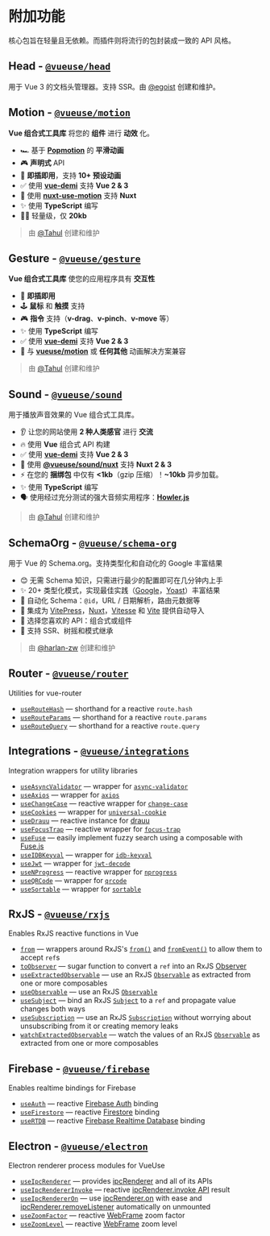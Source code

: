 # 附加功能

核心包旨在轻量且无依赖。而插件则将流行的包封装成一致的 API 风格。

## Head - [`@vueuse/head`](https://github.com/vueuse/head) <carbon-link class="external-link"/>

用于 Vue 3 的文档头管理器。支持 SSR。由 [@egoist](https://github.com/egoist) 创建和维护。

## Motion - [`@vueuse/motion`](https://github.com/vueuse/motion) <carbon-link class="external-link"/>

**Vue 组合式工具库** 将您的 **组件** 进行 **动效** 化。

- 🏎 基于 [**Popmotion**](https://popmotion.io/) 的 **平滑动画**
- 🎮 **声明式** API
- 🚀 **即插即用**，支持 **10+ 预设动画**
- ✅ 使用 [**vue-demi**](https://github.com/antfu/vue-demi) 支持 **Vue 2 & 3**
- 🚚 使用 [**nuxt-use-motion**](https://github.com/Tahul/nuxt-use-motion) 支持 **Nuxt**
- ✨ 使用 **TypeScript** 编写
- 🏋️‍♀️ 轻量级，仅 **20kb**

> 由 [@Tahul](https://github.com/Tahul) 创建和维护

## Gesture - [`@vueuse/gesture`](https://github.com/vueuse/gesture) <carbon-link class="external-link"/>

**Vue 组合式工具库** 使您的应用程序具有 **交互性**

- 🚀 **即插即用**
- 🕹 **鼠标** 和 **触摸** 支持
- 🎮 **指令** 支持（**v-drag**、**v-pinch**、**v-move** 等）
- ✨ 使用 **TypeScript** 编写
- ✅ 使用 [**vue-demi**](https://github.com/antfu/vue-demi) 支持 **Vue 2 & 3**
- 🤹 与 [**vueuse/motion**](https://github.com/vueuse/motion) 或 **任何其他** 动画解决方案兼容

> 由 [@Tahul](https://github.com/Tahul) 创建和维护

## Sound - [`@vueuse/sound`](https://github.com/vueuse/sound) <carbon-link class="external-link"/>

用于播放声音效果的 Vue 组合式工具库。

- 👂 让您的网站使用 **2 种人类感官** 进行 **交流**
- 🔥 使用 **Vue** 组合式 API 构建
- ✅ 使用 [**vue-demi**](https://github.com/antfu/vue-demi) 支持 **Vue 2 & 3**
- 🚚 使用 [**@vueuse/sound/nuxt**](https://github.com/vueuse/sound#nuxt) 支持 **Nuxt 2 & 3**
- ⚡️ 在您的 **捆绑包** 中仅有 **<1kb**（gzip 压缩）！**~10kb** 异步加载。
- ✨ 使用 **TypeScript** 编写
- 🗣 使用经过充分测试的强大音频实用程序：[**Howler.js**](https://howlerjs.com/)

> 由 [@Tahul](https://github.com/Tahul) 创建和维护

## SchemaOrg - [`@vueuse/schema-org`](https://github.com/vueuse/schema-org) <carbon-link class="external-link"/>

用于 Vue 的 Schema.org。支持类型化和自动化的 Google 丰富结果

- 😊 无需 Schema 知识，只需进行最少的配置即可在几分钟内上手
- ✨ 20+ 类型化模式，实现最佳实践（[Google](https://developers.google.com/search/docs/advanced/structured-data/search-gallery)，[Yoast](https://developer.yoast.com/features/schema/overview)）丰富结果
- 🧙 自动化 Schema：`@id`，URL / 日期解析，路由元数据等
- 🤝 集成为 [VitePress](https://vitepress.vue.com)，[Nuxt](https://nuxtjs.org/)，[Vitesse](https://nuxtjs.org/) 和 [Vite](https://vitejs.dev/) 提供自动导入
- 🍞 选择您喜欢的 API：组合式或组件
- 🌳 支持 SSR、树摇和模式继承

> 由 [@harlan-zw](https://github.com/harlan-zw) 创建和维护

<!--GENERATED LIST, DO NOT MODIFY MANUALLY-->
<!--ADDONS_LIST_STARTS-->

## Router - [`@vueuse/router`](https://vueuse.org/router/README.html)

Utilities for vue-router

- [`useRouteHash`](https://vueuse.org/router/useRouteHash/) — shorthand for a reactive `route.hash`
- [`useRouteParams`](https://vueuse.org/router/useRouteParams/) — shorthand for a reactive `route.params`
- [`useRouteQuery`](https://vueuse.org/router/useRouteQuery/) — shorthand for a reactive `route.query`

## Integrations - [`@vueuse/integrations`](https://vueuse.org/integrations/README.html)

Integration wrappers for utility libraries

- [`useAsyncValidator`](https://vueuse.org/integrations/useAsyncValidator/) — wrapper for [`async-validator`](https://github.com/yiminghe/async-validator)
- [`useAxios`](https://vueuse.org/integrations/useAxios/) — wrapper for [`axios`](https://github.com/axios/axios)
- [`useChangeCase`](https://vueuse.org/integrations/useChangeCase/) — reactive wrapper for [`change-case`](https://github.com/blakeembrey/change-case)
- [`useCookies`](https://vueuse.org/integrations/useCookies/) — wrapper for [`universal-cookie`](https://www.npmjs.com/package/universal-cookie)
- [`useDrauu`](https://vueuse.org/integrations/useDrauu/) — reactive instance for [drauu](https://github.com/antfu/drauu)
- [`useFocusTrap`](https://vueuse.org/integrations/useFocusTrap/) — reactive wrapper for [`focus-trap`](https://github.com/focus-trap/focus-trap)
- [`useFuse`](https://vueuse.org/integrations/useFuse/) — easily implement fuzzy search using a composable with [Fuse.js](https://github.com/krisk/fuse)
- [`useIDBKeyval`](https://vueuse.org/integrations/useIDBKeyval/) — wrapper for [`idb-keyval`](https://www.npmjs.com/package/idb-keyval)
- [`useJwt`](https://vueuse.org/integrations/useJwt/) — wrapper for [`jwt-decode`](https://github.com/auth0/jwt-decode)
- [`useNProgress`](https://vueuse.org/integrations/useNProgress/) — reactive wrapper for [`nprogress`](https://github.com/rstacruz/nprogress)
- [`useQRCode`](https://vueuse.org/integrations/useQRCode/) — wrapper for [`qrcode`](https://github.com/soldair/node-qrcode)
- [`useSortable`](https://vueuse.org/integrations/useSortable/) — wrapper for [`sortable`](https://github.com/SortableJS/Sortable)

## RxJS - [`@vueuse/rxjs`](https://vueuse.org/rxjs/README.html)

Enables RxJS reactive functions in Vue

- [`from`](https://vueuse.org/rxjs/from/) — wrappers around RxJS's [`from()`](https://rxjs.dev/api/index/function/from) and [`fromEvent()`](https://rxjs.dev/api/index/function/fromEvent) to allow them to accept `ref`s
- [`toObserver`](https://vueuse.org/rxjs/toObserver/) — sugar function to convert a `ref` into an RxJS [Observer](https://rxjs.dev/guide/observer)
- [`useExtractedObservable`](https://vueuse.org/rxjs/useExtractedObservable/) — use an RxJS [`Observable`](https://rxjs.dev/guide/observable) as extracted from one or more composables
- [`useObservable`](https://vueuse.org/rxjs/useObservable/) — use an RxJS [`Observable`](https://rxjs.dev/guide/observable)
- [`useSubject`](https://vueuse.org/rxjs/useSubject/) — bind an RxJS [`Subject`](https://rxjs.dev/guide/subject) to a `ref` and propagate value changes both ways
- [`useSubscription`](https://vueuse.org/rxjs/useSubscription/) — use an RxJS [`Subscription`](https://rxjs.dev/guide/subscription) without worrying about unsubscribing from it or creating memory leaks
- [`watchExtractedObservable`](https://vueuse.org/rxjs/watchExtractedObservable/) — watch the values of an RxJS [`Observable`](https://rxjs.dev/guide/observable) as extracted from one or more composables

## Firebase - [`@vueuse/firebase`](https://vueuse.org/firebase/README.html)

Enables realtime bindings for Firebase

- [`useAuth`](https://vueuse.org/firebase/useAuth/) — reactive [Firebase Auth](https://firebase.google.com/docs/auth) binding
- [`useFirestore`](https://vueuse.org/firebase/useFirestore/) — reactive [Firestore](https://firebase.google.com/docs/firestore) binding
- [`useRTDB`](https://vueuse.org/firebase/useRTDB/) — reactive [Firebase Realtime Database](https://firebase.google.com/docs/database) binding

## Electron - [`@vueuse/electron`](https://vueuse.org/electron/README.html)

Electron renderer process modules for VueUse

- [`useIpcRenderer`](https://vueuse.org/electron/useIpcRenderer/) — provides [ipcRenderer](https://www.electronjs.org/docs/api/ipc-renderer) and all of its APIs
- [`useIpcRendererInvoke`](https://vueuse.org/electron/useIpcRendererInvoke/) — reactive [ipcRenderer.invoke API](https://www.electronjs.org/docs/api/ipc-renderer#ipcrendererinvokechannel-args) result
- [`useIpcRendererOn`](https://vueuse.org/electron/useIpcRendererOn/) — use [ipcRenderer.on](https://www.electronjs.org/docs/api/ipc-renderer#ipcrendereronchannel-listener) with ease and [ipcRenderer.removeListener](https://www.electronjs.org/docs/api/ipc-renderer#ipcrendererremovelistenerchannel-listener) automatically on unmounted
- [`useZoomFactor`](https://vueuse.org/electron/useZoomFactor/) — reactive [WebFrame](https://www.electronjs.org/docs/api/web-frame#webframe) zoom factor
- [`useZoomLevel`](https://vueuse.org/electron/useZoomLevel/) — reactive [WebFrame](https://www.electronjs.org/docs/api/web-frame#webframe) zoom level

<!--ADDONS_LIST_ENDS-->
